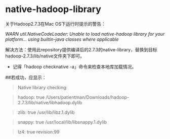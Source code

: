 # native-hadoop-library
关于Hadoop2.7.3在Mac OS下运行时提示的警告：

*WARN util.NativeCodeLoader: Unable to load native-hadoop library for your platform... using builtin-java classes where applicable*

解决方法：使用此repository提供编译后的2.7.3的native-library，替换到目标hadoop-2.7.3/lib/native文件夹下即可。


+ 记得「hadoop checknative -a」命令来检查本地库加载情况。

##若成功，应显示：
>Native library checking:

>hadoop:  true /Users/patientman/Downloads/hadoop-2.7.3/lib/native/libhadoop.dylib

>zlib:    true /usr/lib/libz.1.dylib

>snappy:  true /usr/local/lib/libsnappy.1.dylib

>lz4:     true revision:99

